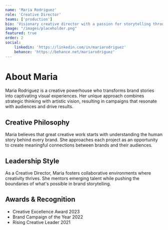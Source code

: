```yaml
---
name: 'Maria Rodriguez'
role: 'Creative Director'
teams: ['production']
bio: 'Visionary creative director with a passion for storytelling through compelling visual narratives and innovative design solutions.'
image: "/images/placeholder.png"
featured: true
order: 2
social:
    linkedin: 'https://linkedin.com/in/mariarodriguez'
    behance: 'https://behance.net/mariarodriguez'
---
```


# About Maria

Maria Rodriguez is a creative powerhouse who transforms brand stories into captivating visual experiences. Her unique approach combines strategic thinking with artistic vision, resulting in campaigns that resonate with audiences and drive results.

## Creative Philosophy

Maria believes that great creative work starts with understanding the human story behind every brand. She approaches each project as an opportunity to create meaningful connections between brands and their audiences.

## Leadership Style

As a Creative Director, Maria fosters collaborative environments where creativity thrives. She mentors emerging talent while pushing the boundaries of what's possible in brand storytelling.

## Awards & Recognition

- Creative Excellence Award 2023
- Brand Campaign of the Year 2022
- Rising Creative Leader 2021
